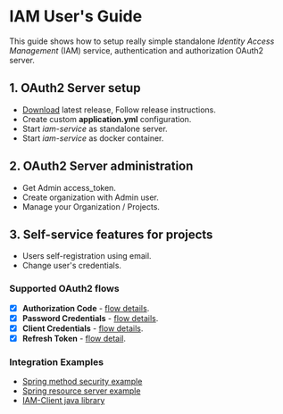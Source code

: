 # IAM User's Guide
This guide shows how to setup really simple standalone *Identity Access Management* (IAM) service, 
authentication and authorization OAuth2 server.

## 1. OAuth2 Server setup
* [Download](https://github.com/jveverka/iam-service/releases/) latest release, Follow release instructions. 
* Create custom __application.yml__ configuration.
* Start *iam-service* as standalone server.
* Start *iam-service* as docker container.

## 2. OAuth2 Server administration
* Get Admin access_token.
* Create organization with Admin user.
* Manage your Organization / Projects.

## 3. Self-service features for projects
* Users self-registration using email.
* Change user's credentials.

### Supported OAuth2 flows
* [x] __Authorization Code__ - [flow details](oauth2/131_authorization-code-flow.md).
* [x] __Password Credentials__ - [flow details](oauth2/133_password-credentials-flow.md).
* [x] __Client Credentials__ - [flow details](oauth2/134_client-credentials-flow.md).
* [x] __Refresh Token__ - [flow detail](oauth2/15_refresh-token.md).

### Integration Examples
* [Spring method security example](../iam-examples/spring-method-security)
* [Spring resource server example](../iam-examples/spring-resource-server)
* [IAM-Client java library](../iam-common/iam-client)

